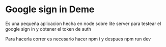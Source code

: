 # Google sign in Deme

Es una pequeña aplicacion hecha en node sobre lite server
para testear el google sign in y obtener el token de auth

Para hacerla correr es necesario hacer npm i 
y despues npm run dev